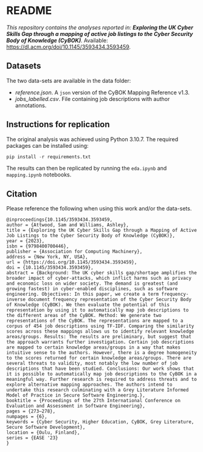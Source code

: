# README

*This repository contains the analyses reported in: **Exploring the UK Cyber Skills Gap through a mapping of active
job listings to the Cyber Security Body of Knowledge (CyBOK)**.* Available: https://dl.acm.org/doi/10.1145/3593434.3593459.

## Datasets

The two data-sets are available in the data folder:

- *reference.json*. A `json` version of the CyBOK Mapping Reference v1.3.
- *jobs_labelled.csv*. File containing job descriptions with author annotations. 

## Instructions for replication

The original analysis was achieved using Python 3.10.7. The required packages can be installed using:

```py
pip install -r requirements.txt
```

The results can then be replicated by running the `eda.ipynb` and `mapping.ipynb` notebooks.

## Citation

Please reference the following when using this work and/or the data-sets.

```
@inproceedings{10.1145/3593434.3593459,
author = {Attwood, Sam and Williams, Ashley},
title = {Exploring the UK Cyber Skills Gap through a Mapping of Active Job Listings to the Cyber Security Body of Knowledge (CyBOK)},
year = {2023},
isbn = {9798400700446},
publisher = {Association for Computing Machinery},
address = {New York, NY, USA},
url = {https://doi.org/10.1145/3593434.3593459},
doi = {10.1145/3593434.3593459},
abstract = {Background: The UK cyber skills gap/shortage amplifies the broader impact of cyber-attacks, which inflict harms such as privacy and economic loss on wider society. The demand is greatest (and growing fastest) in cyber-enabled disciplines, such as software engineering. Objectives: In this paper, we create a term frequency-inverse document frequency representation of the Cyber Security Body of Knowledge (CyBOK). We then evaluate the potential of this representation by using it to automatically map job descriptions to the different areas of the CyBOK. Method: We generate two representations of the CyBOK. The representations are mapped to a corpus of 454 job descriptions using TF-IDF. Comparing the similarity scores across these mappings allows us to identify relevant knowledge areas/groups. Results: The results are preliminary, but suggest that the approach warrants further investigation. Certain job descriptions are mapped to certain knowledge areas/groups in a way that makes intuitive sense to the authors. However, there is a degree homogeneity to the scores returned for certain knowledge areas/groups. There are several threats to validity, most notably the low number of job descriptions that have been studied. Conclusions: Our work shows that it is possible to automatically map job descriptions to the CyBOK in a meaningful way. Further research is required to address threats and to explore alternative mapping approaches. The authors intend to undertake this research culminating with a Grey Literature Informed Model of Practice in Secure Software Engineering.},
booktitle = {Proceedings of the 27th International Conference on Evaluation and Assessment in Software Engineering},
pages = {273–278},
numpages = {6},
keywords = {Cyber Security, Higher Education, CyBOK, Grey Literature, Secure Software Development},
location = {Oulu, Finland},
series = {EASE '23}
}
```


